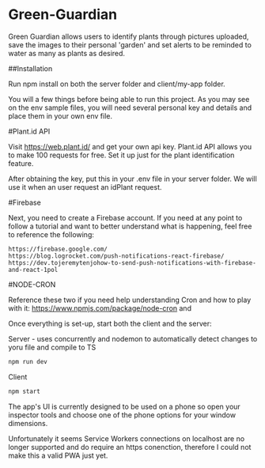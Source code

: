 # Green-Guardian

Green Guardian allows users to identify plants through pictures uploaded, save the images to their personal 'garden' and set alerts to be reminded to water as many as plants as desired.

##Installation

Run npm install on both the server folder and client/my-app folder.

You will a few things before being able to run this project. As you may see on the env
sample files, you will need several personal key and details and place them in your own
env file.

#Plant.id API

Visit https://web.plant.id/ and get your own api key. Plant.id API allows you to make
100 requests for free. Set it up just for the plant identification feature.

After obtaining the key, put this in your .env file in your server folder. We will use
it when an user request an idPlant request.

#Firebase

Next, you need to create a Firebase account. If you need at any point to follow a
tutorial and want to better understand what is happening, feel free to reference the
following:

    https://firebase.google.com/
    https://blog.logrocket.com/push-notifications-react-firebase/
    https://dev.tojeremytenjohow-to-send-push-notifications-with-firebase-and-react-1pol

#NODE-CRON

Reference these two if you need help understanding Cron and how to play with it: https://www.npmjs.com/package/node-cron and

Once everything is set-up, start both the client and the server:

Server - uses concurrently and nodemon to automatically detect changes to yoru file and compile to TS

```bash
npm run dev
```

Client

```bash
npm start
```

The app's UI is currently designed to be used on a phone so open your inspector tools and choose one
of the phone options for your window dimensions.

Unfortunately it seems Service Workers connections on localhost are no longer supported and do
require an https conenction, therefore I could not make this a valid PWA just yet. 

